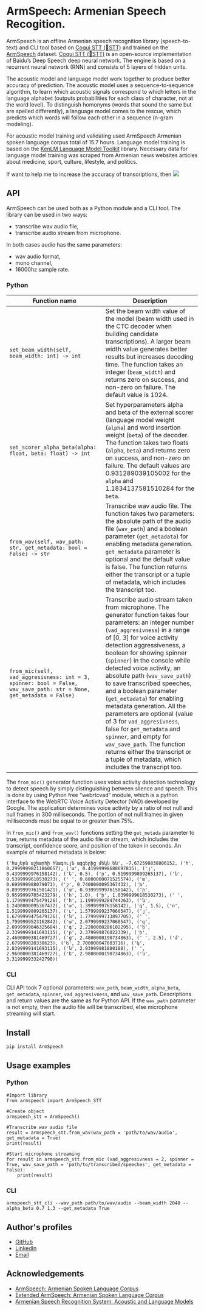 # ArmSpeech: Armenian Speech Recogition.

ArmSpeech is an offline Armenian speech recognition library (speech-to-text) and CLI tool based on [Coqui STT (🐸STT)](https://stt.readthedocs.io/en/latest/) and trained on the [ArmSpeech](https://www.ijscia.com/full-text-volume-3-issue-3-may-jun-2022-454-459/) dataset. [Coqui STT (🐸STT)](https://stt.readthedocs.io/en/latest/) is an open-source implementation of Baidu’s Deep Speech deep neural network. The engine is based on a recurrent neural network (RNN) and consists of 5 layers of hidden units.

The acoustic model and language model work together to produce better accuracy of prediction. The acoustic model uses a sequence-to-sequence algorithm, to learn which acoustic signals correspond to which letters in the language alphabet (outputs probabilities for each class of character, not at the word level). To distinguish homonyms (words that sound the same but are spelled differently), a language model comes to the rescue, which predicts which words will follow each other in a sequence (n-gram modeling).

For acoustic model training and validating used ArmSpeech Armenian spoken language corpus total of 15.7 hours. Language model training is based on the [KenLM Language Model Toolkit](https://kheafield.com/code/kenlm/) library. Necessary data for language model training was scraped from Armenian news websites articles about medicine, sport, culture, lifestyle, and politics.

If want to help me to increase the accuracy of transcriptions, then <a href="https://www.buymeacoffee.com/U2jtXgrwj4"><img src="https://img.buymeacoffee.com/button-api/?text=Buy me a coffee&emoji=&slug=U2jtXgrwj4&button_colour=FFDD00&font_colour=000000&font_family=Lato&outline_colour=000000&coffee_colour=ffffff" /></a>

## API

ArmSpeech can be used both as a Python module and a CLI tool. The library can be used in two ways:
* transcribe wav audio file,
* transcribe audio stream from microphone.

In both cases audio has the same parameters:
* wav audio format,
* mono channel,
* 16000hz sample rate.

### Python

| Function name | Description                    |
| ------------- | ------------------------------ |
| `set_beam_width(self, beam_width: int) -> int`      | Set the beam width value of the model (beam width used in the CTC decoder when building candidate transcriptions). A larger beam width value generates better results but increases decoding time. The function takes an integer (`beam_width`) and returns zero on success, and non-zero on failure. The default value is 1024.       |
| `set_scorer_alpha_beta(alpha: float, beta: float) -> int`   | Set hyperparameters alpha and beta of the external scorer (language model weight (`alpha`) and word insertion weight (`beta`) of the decoder. The function takes two floats (`alpha`, `beta`) and returns zero on success, and non-zero on failure. The default values are 0.931289039105002 for the `alpha` and 1.1834137581510284 for the `beta`.     |
| `from_wav(self, wav_path: str, get_metadata: bool = False) -> str`   | Transcribe wav audio file. The function takes two parameters: the absolute path of the audio file (`wav_path`) and a boolean parameter (`get_metadata`) for enabling metadata generation. `get_metadata` parameter is optional and the default value is false. The function returns either the transcript or a tuple of metadata, which includes the transcript too.     |
| `from_mic(self, vad_aggresivness: int = 3, spinner: bool = False, wav_save_path: str = None, get_metadata = False)`   | Transcribe audio stream taken from microphone. The generator function takes four parameters: an integer number (`vad_aggresivness`) in a range of [0, 3] for voice activity detection aggressiveness, a boolean for showing spinner (`spinner`) in the console while detected voice activity, an absolute path (`wav_save_path`) to save transcribed speeches, and a boolean parameter (`get_metadata`) for enabling metadata generation. All the parameters are optional (value of 3 for `vad_aggresivness`, false for `get_metadata` and `spinner`, and empty for `wav_save_path`. The function returns either the transcript or a tuple of metadata, which includes the transcript too.     |

The `from_mic()` generator function uses voice activity detection technology to detect speech by simply distinguishing between silence and speech. This is done by using Python free “webrtcvad” module, which is a python interface to the WebRTC Voice Activity Detector (VAD) developed by Google. The application determines voice activity by a ratio of not null and null frames in 300 milliseconds. The portion of not null frames in given milliseconds must be equal to or greater than 75%.

In `from_mic()` and `from_wav()` functions setting the `get_metada` parameter to true, returns metadata of the audio file or stream, which includes the transcript, confidence score, and position of the token in seconds. An example of returned metadata is below:

`('հայերն աշխարհի հնագույն ազգերից մեկն են', -7.672598838806152, ('հ', 0.29999998211860657), ('ա', 0.41999998688697815), ('յ', 0.4399999976158142), ('ե', 0.5), ('ր', 0.5199999809265137), ('ն', 0.5399999618530273), (' ', 0.6800000071525574), ('ա', 0.699999988079071), ('շ', 0.7400000095367432), ('խ', 0.8999999761581421), ('ա', 0.9399999976158142), ('ր', 0.9599999785423279), ('հ', 1.0), ('ի', 1.0399999618530273), (' ', 1.1799999475479126), ('հ', 1.1999999284744263), ('ն', 1.2400000095367432), ('ա', 1.399999976158142), ('գ', 1.5), ('ո', 1.5199999809265137), ('ւ', 1.5799999237060547), ('յ', 1.6799999475479126), ('ն', 1.7799999713897705), (' ', 1.7999999523162842), ('ա', 2.0799999237060547), ('զ', 2.0999999046325684), ('գ', 2.2200000286102295), ('ե', 2.3399999141693115), ('ր', 2.379999876022339), ('ի', 2.4600000381469727), ('ց', 2.4800000190734863), (' ', 2.5), ('մ', 2.679999828338623), ('ե', 2.700000047683716), ('կ', 2.8399999141693115), ('ն', 2.93999981880188), (' ', 2.9600000381469727), ('ե', 2.9800000190734863), ('ն', 3.319999933242798))`

### CLI

CLI API took 7 optional parameters: `wav_path`, `beam_width`, `alpha_beta`, `get_metadata`, `spinner`, `vad_aggresivness`, and `wav_save_path`. Descriptions and return values are the same as for Python API. If the `wav_path` parameter is not empty, then the audio file will be transcribed, else microphone streaming will start.

## Install

```
pip install ArmSpeech
```

## Usage examples

### Python

```
#Import library
from armspeech import ArmSpeech_STT

#Create object
armspeech_stt = ArmSpeech()

#Transcribe wav audio file
result = armspeech_stt.from_wav(wav_path = 'path/to/wav/audio', get_metadata = True)
print(result)

#Start microphone streaming
for result in armspeech_stt.from_mic (vad_aggresivness = 2, spinner = True, wav_save_path = 'path/to/transcribed/speeches', get_metadata = False):
    print(result)
```
### CLI

```
armspeech_stt_cli --wav_path path/to/wav/audio --beam_width 2048 --alpha_beta 0.7 1.3 --get_metadata True
```

## Author's profiles

- [GitHub](https://github.com/Varuzhan97)
- [LinkedIn](linkedin.com/in/varuzhan-baghdasaryan-74b064147)
- [Email](www.varuzh2014@gmail.com)

## Acknowledgements

 - [ArmSpeech: Armenian Spoken Language Corpus](https://www.ijscia.com/full-text-volume-3-issue-3-may-jun-2022-454-459/)
 - [Extended ArmSpeech: Armenian Spoken Language Corpus](https://www.ijscia.com/full-text-volume-3-issue-4-jul-aug-2022-573-576/)
 - [Armenian Speech Recognition System: Acoustic and Language Models](https://www.ijscia.com/full-text-volume-3-issue-5-sep-oct-2022-719-724/)

